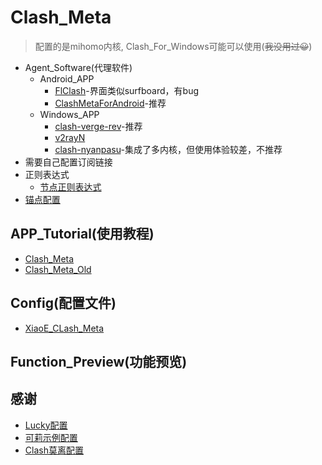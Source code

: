# Clash_Meta
> 配置的是mihomo内核, Clash_For_Windows可能可以使用(~~我没用过😀~~)
- Agent_Software(代理软件)
  - Android_APP
    - [FlClash](https://github.com/chen08209/FlClash)-界面类似surfboard，有bug
    - [ClashMetaForAndroid](https://github.com/MetaCubeX/ClashMetaForAndroid)-推荐
  - Windows_APP
    - [clash-verge-rev](https://github.com/clash-verge-rev/clash-verge-rev)-推荐
    - [v2rayN](https://github.com/2dust/v2rayN)
    - [clash-nyanpasu](https://github.com/LibNyanpasu/clash-nyanpasu)-集成了多内核，但使用体验较差，不推荐
- 需要自己配置订阅链接
- 正则表达式
  - [节点正则表达式](https://github.com/LaolunsiG/XiaoE_PCR/blob/main/Config_File/%E8%8A%82%E7%82%B9%E7%9A%84%E6%AD%A3%E5%88%99%E8%A1%A8%E8%BE%BE%E5%BC%8F.md)
- [锚点配置](https://github.com/LaolunsiG/XiaoE_PCR/blob/main/Config_File/Clash_Meta/%E9%94%9A%E7%82%B9%E9%85%8D%E7%BD%AE.md)

## APP_Tutorial(使用教程) 
- [Clash_Meta](https://wiki.metacubex.one/)
- [Clash_Meta_Old](https://clash-meta.gitbook.io/clash.meta-wiki-older)

## Config(配置文件)
- [XiaoE_CLash_Meta](https://raw.githubusercontent.com/LaolunsiG/XiaoE_PCR/main/Config_File/Clash_Meta/XiaoE_Clash_Meta.yaml)

## Function_Preview(功能预览)

## 感谢
- [Lucky配置](https://raw.githubusercontent.com/As-Lucky/Lucky/main/Lucky-ClashVerge.yaml)
- [可莉示例配置](https://gitlab.com/lodepuly/vpn_tool/-/tree/master/Tool/Clash/Config)
- [Clash莫离配置](https://github.com/Moli-X/Resources/raw/main/Clash/Clash.yml)
